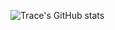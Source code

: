 ![Trace's GitHub stats](https://github-readme-stats.vercel.app/api?username=Trace&show_icons=true&theme=tokyonight)
